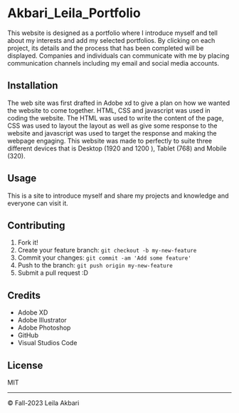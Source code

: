 # Akbari_Leila_Portfolio

This website is designed as a portfolio where I introduce myself and tell about my interests and add my selected portfolios. By clicking on each project, its details and the process that has been completed will be displayed. Companies and individuals can communicate with me by placing communication channels including my email and social media accounts.

## Installation
The web site was first drafted in Adobe xd to give a plan on how we wanted the website to come together. HTML, CSS and javascript was used in coding the website. The HTML was used to write the content of the page, CSS was used to layout the layout as well as give some response to the website and javascript was used to target the response and making the webpage engaging. This website was made to perfectly to suite three different devices that is Desktop (1920 and 1200 ), Tablet (768) and Mobile (320).

## Usage

This is a site to introduce myself and share my projects and knowledge and everyone can visit it.

## Contributing

1. Fork it!
2. Create your feature branch: `git checkout -b my-new-feature`
3. Commit your changes: `git commit -am 'Add some feature'`
4. Push to the branch: `git push origin my-new-feature`
5. Submit a pull request :D


## Credits

- Adobe XD
- Adobe Illustrator
- Adobe Photoshop
- GitHub
- Visual Studios Code

## License

MIT

- - -
© Fall-2023  Leila Akbari
